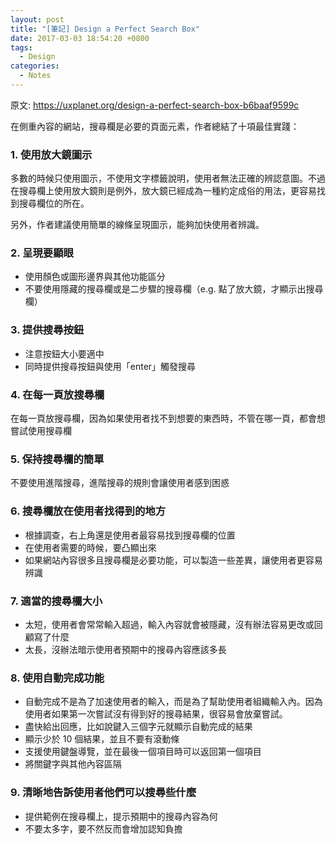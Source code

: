 ```yaml
---
layout: post
title: "[筆記] Design a Perfect Search Box"
date: 2017-03-03 18:54:20 +0800
tags:
  - Design
categories:
  - Notes
---
```


原文: https://uxplanet.org/design-a-perfect-search-box-b6baaf9599c

在側重內容的網站，搜尋欄是必要的頁面元素，作者總結了十項最佳實踐：

### 1. 使用放大鏡圖示

多數的時候只使用圖示，不使用文字標籤說明，使用者無法正確的辨認意圖。不過在搜尋欄上使用放大鏡則是例外，放大鏡已經成為一種約定成俗的用法，更容易找到搜尋欄位的所在。

另外，作者建議使用簡單的線條呈現圖示，能夠加快使用者辨識。

### 2. 呈現要顯眼

- 使用顏色或圖形邊界與其他功能區分
- 不要使用隱藏的搜尋欄或是二步驟的搜尋欄（e.g. 點了放大鏡，才顯示出搜尋欄）

### 3. 提供搜尋按鈕

- 注意按鈕大小要適中
- 同時提供搜尋按鈕與使用「enter」觸發搜尋

### 4. 在每一頁放搜尋欄

在每一頁放搜尋欄，因為如果使用者找不到想要的東西時，不管在哪一頁，都會想嘗試使用搜尋欄

### 5. 保持搜尋欄的簡單

不要使用進階搜尋，進階搜尋的規則會讓使用者感到困惑

### 6. 搜尋欄放在使用者找得到的地方

- 根據調查，右上角還是使用者最容易找到搜尋欄的位置
- 在使用者需要的時候，要凸顯出來
- 如果網站內容很多且搜尋欄是必要功能，可以製造一些差異，讓使用者更容易辨識

### 7. 適當的搜尋欄大小

- 太短，使用者會常常輸入超過，輸入內容就會被隱藏，沒有辦法容易更改或回顧寫了什麼
- 太長，沒辦法暗示使用者預期中的搜尋內容應該多長

### 8. 使用自動完成功能

- 自動完成不是為了加速使用者的輸入，而是為了幫助使用者組織輸入內。因為使用者如果第一次嘗試沒有得到好的搜尋結果，很容易會放棄嘗試。
- 盡快給出回應，比如說鍵入三個字元就顯示自動完成的結果
- 顯示少於 10 個結果，並且不要有滾動條
- 支援使用鍵盤導覽，並在最後一個項目時可以返回第一個項目
- 將關鍵字與其他內容區隔

### 9. 清晰地告訴使用者他們可以搜尋些什麼

- 提供範例在搜尋欄上，提示預期中的搜尋內容為何
- 不要太多字，要不然反而會增加認知負擔
